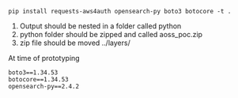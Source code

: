 `pip install requests-aws4auth opensearch-py boto3 botocore -t .`

1) Output should be nested in a folder called python
2) python folder should be zipped and called aoss_poc.zip
3) zip file should be moved ../layers/

At time of prototyping
```
boto3==1.34.53
botocore==1.34.53
opensearch-py==2.4.2
```
